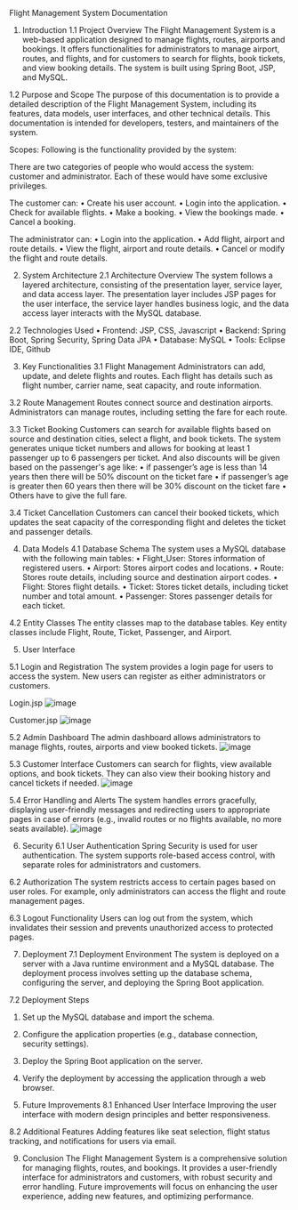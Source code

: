 Flight Management System Documentation



1. Introduction
1.1 Project Overview
The Flight Management System is a web-based application designed to manage flights, routes, airports and bookings. It offers functionalities for administrators to manage airport, routes, and flights, and for customers to search for flights, book tickets, and view booking details. The system is built using Spring Boot, JSP, and MySQL.

1.2 Purpose and Scope
The purpose of this documentation is to provide a detailed description of the Flight Management System, including its  features, data models, user interfaces, and other technical details. This documentation is intended for developers, testers, and maintainers of the system.

Scopes:
Following is the functionality provided by the system:
 
There are two categories of people who would access the system: customer and administrator. Each of these would have some exclusive privileges.
 
The customer can:
•	Create his user account.
•	Login into the application.
•	Check for available flights.
•	Make a booking.
•	View the bookings made.
•	Cancel a booking.
 
The administrator can:
•	Login into the application.
•	Add flight, airport and route details.
•	View the flight, airport and route details.
•	Cancel or modify the flight and route details.

2. System Architecture
2.1 Architecture Overview
The system follows a layered architecture, consisting of the presentation layer, service layer, and data access layer. The presentation layer includes JSP pages for the user interface, the service layer handles business logic, and the data access layer interacts with the MySQL database.

2.2 Technologies Used
•	Frontend: JSP, CSS, Javascript
•	Backend: Spring Boot, Spring Security, Spring Data JPA
•	Database: MySQL
•	Tools:  Eclipse IDE, Github

3. Key Functionalities
3.1 Flight Management
Administrators can add, update, and delete flights and routes. Each flight has details such as flight number, carrier name, seat capacity, and route information.



3.2 Route Management
Routes connect source and destination airports. Administrators can manage routes, including setting the fare for each route.

3.3 Ticket Booking
Customers can search for available flights based on source and destination cities, select a flight, and book tickets. The system generates unique ticket numbers and allows for booking at least 1 passenger up to 6 passengers per ticket.
And also discounts will be given based on the passenger's age like:
•	if passenger’s age is less than 14 years then there will be 50% discount on the ticket fare
•	if passenger’s age is greater then 60 years then there will be 30% discount on the ticket fare
•	Others have to give the full fare.

3.4 Ticket Cancellation
Customers can cancel their booked tickets, which updates the seat capacity of the corresponding flight and deletes the ticket and passenger details.

4. Data Models
4.1 Database Schema
The system uses a MySQL database with the following main tables:
•	Flight_User: Stores information of registered users.
•	Airport: Stores airport codes and locations.
•	Route: Stores route details, including source and destination airport codes.
•	Flight: Stores flight details.
•	Ticket: Stores ticket details, including ticket number and total amount.
•	Passenger: Stores passenger details for each ticket.

4.2 Entity Classes
The entity classes map to the database tables. Key entity classes include Flight, Route, Ticket, Passenger, and Airport.


5. User Interface

5.1 Login and Registration
The system provides a login page for users to access the system. New users can register as either administrators or customers.

Login.jsp
 ![image](https://github.com/user-attachments/assets/a89c6cc4-f187-4ca4-9605-8dc3804ab53a)


Customer.jsp
 ![image](https://github.com/user-attachments/assets/203b06bf-9daf-42d5-bc42-5214de1b94b3)


5.2 Admin Dashboard
The admin dashboard allows administrators to manage flights, routes, airports and view booked tickets.
 ![image](https://github.com/user-attachments/assets/c5a71294-320c-4c8d-8c8f-2b3d490122ca)


5.3 Customer Interface
Customers can search for flights, view available options, and book tickets. They can also view their booking history and cancel tickets if needed.
![image](https://github.com/user-attachments/assets/7e9f32f2-10af-4a30-a62c-d1bf131d91f5)



5.4 Error Handling and Alerts
The system handles errors gracefully, displaying user-friendly messages and redirecting users to appropriate pages in case of errors (e.g., invalid routes or no flights available, no more seats available).
 ![image](https://github.com/user-attachments/assets/06e75bd1-abde-4058-afd3-51622140d449)

 

6. Security
6.1 User Authentication
Spring Security is used for user authentication. The system supports role-based access control, with separate roles for administrators and customers.

6.2 Authorization
The system restricts access to certain pages based on user roles. For example, only administrators can access the flight and route management pages.

6.3 Logout Functionality
Users can log out from the system, which invalidates their session and prevents unauthorized access to protected pages.


7. Deployment
7.1 Deployment Environment
The system is deployed on a server with a Java runtime environment and a MySQL database. The deployment process involves setting up the database schema, configuring the server, and deploying the Spring Boot application.

7.2 Deployment Steps
1.	Set up the MySQL database and import the schema.
2.	Configure the application properties (e.g., database connection, security settings).
3.	Deploy the Spring Boot application on the server.
4.	Verify the deployment by accessing the application through a web browser.

8. Future Improvements
8.1 Enhanced User Interface
Improving the user interface with modern design principles and better responsiveness.

8.2 Additional Features
Adding features like seat selection, 
flight status tracking, and 
notifications for users via email.


9. Conclusion
The Flight Management System is a comprehensive solution for managing flights, routes, and bookings. It provides a user-friendly interface for administrators and customers, with robust security and error handling. Future improvements will focus on enhancing the user experience, adding new features, and optimizing performance.
